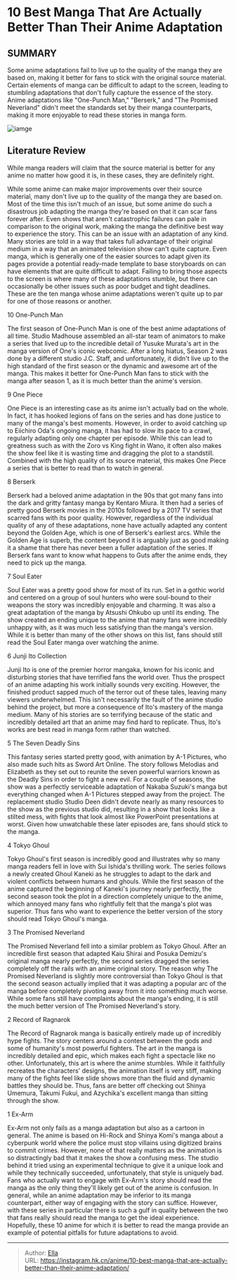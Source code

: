 # 10 Best Manga That Are Actually Better Than Their Anime Adaptation


## SUMMARY 


 Some anime adaptations fail to live up to the quality of the manga they are based on, making it better for fans to stick with the original source material. 
 Certain elements of manga can be difficult to adapt to the screen, leading to stumbling adaptations that don&#39;t fully capture the essence of the story. 
 Anime adaptations like &#34;One-Punch Man,&#34; &#34;Berserk,&#34; and &#34;The Promised Neverland&#34; didn&#39;t meet the standards set by their manga counterparts, making it more enjoyable to read these stories in manga form. 

![iamge](https://static1.srcdn.com/wordpress/wp-content/uploads/2023/10/10-anime-with-better-manga.jpg)

## Literature Review

While manga readers will claim that the source material is better for any anime no matter how good it is, in these cases, they are definitely right.




While some anime can make major improvements over their source material, many don&#39;t live up to the quality of the manga they are based on. Most of the time this isn&#39;t much of an issue, but some anime do such a disastrous job adapting the manga they&#39;re based on that it can scar fans forever after. Even shows that aren&#39;t catastrophic failures can pale in comparison to the original work, making the manga the definitive best way to experience the story.
This can be an issue with an adaptation of any kind. Many stories are told in a way that takes full advantage of their original medium in a way that an animated television show can&#39;t quite capture. Even manga, which is generally one of the easier sources to adapt given its pages provide a potential ready-made template to base storyboards on can have elements that are quite difficult to adapt. Failing to bring those aspects to the screen is where many of these adaptations stumble, but there can occasionally be other issues such as poor budget and tight deadlines. These are the ten manga whose anime adaptations weren&#39;t quite up to par for one of those reasons or another.









 








 10  One-Punch Man 
        

The first season of One-Punch Man is one of the best anime adaptations of all time. Studio Madhouse assembled an all-star team of animators to make a series that lived up to the incredible detail of Yusuke Murata&#39;s art in the manga version of One&#39;s iconic webcomic. After a long hiatus, Season 2 was done by a different studio J.C. Staff, and unfortunately, it didn&#39;t live up to the high standard of the first season or the dynamic and awesome art of the manga. This makes it better for One-Punch Man fans to stick with the manga after season 1, as it is much better than the anime&#39;s version.





 9  One Piece 
        

One Piece is an interesting case as its anime isn&#39;t actually bad on the whole. In fact, it has hooked legions of fans on the series and has done justice to many of the manga&#39;s best moments. However, in order to avoid catching up to Eiichiro Oda&#39;s ongoing manga, it has had to slow its pace to a crawl, regularly adapting only one chapter per episode. While this can lead to greatness such as with the Zoro vs King fight in Wano, it often also makes the show feel like it is wasting time and dragging the plot to a standstill. Combined with the high quality of its source material, this makes One Piece a series that is better to read than to watch in general.





 8  Berserk 
        

Berserk had a beloved anime adaptation in the 90s that got many fans into the dark and gritty fantasy manga by Kentaro Miura. It then had a series of pretty good Berserk movies in the 2010s followed by a 2017 TV series that scarred fans with its poor quality. However, regardless of the individual quality of any of these adaptations, none have actually adapted any content beyond the Golden Age, which is one of Berserk&#39;s earliest arcs. While the Golden Age is superb, the content beyond it is arguably just as good making it a shame that there has never been a fuller adaptation of the series. If Berserk fans want to know what happens to Guts after the anime ends, they need to pick up the manga.





 7  Soul Eater 
        

Soul Eater was a pretty good show for most of its run. Set in a gothic world and centered on a group of soul hunters who were soul-bound to their weapons the story was incredibly enjoyable and charming. It was also a great adaptation of the manga by Atsushi Ohkubo up until its ending. The show created an ending unique to the anime that many fans were incredibly unhappy with, as it was much less satisfying than the manga&#39;s version. While it is better than many of the other shows on this list, fans should still read the Soul Eater manga over watching the anime.





 6  Junji Ito Collection 
        

Junji Ito is one of the premier horror mangaka, known for his iconic and disturbing stories that have terrified fans the world over. Thus the prospect of an anime adapting his work initially sounds very exciting. However, the finished product sapped much of the terror out of these tales, leaving many viewers underwhelmed. This isn&#39;t necessarily the fault of the anime studio behind the project, but more a consequence of Ito&#39;s mastery of the manga medium. Many of his stories are so terrifying because of the static and incredibly detailed art that an anime may find hard to replicate. Thus, Ito&#39;s works are best read in manga form rather than watched.





 5  The Seven Deadly Sins 
        

This fantasy series started pretty good, with animation by A-1 Pictures, who also made such hits as Sword Art Online. The story follows Melodias and Elizabeth as they set out to reunite the seven powerful warriors known as the Deadly Sins in order to fight a new evil. For a couple of seasons, the show was a perfectly serviceable adaptation of Nakaba Suzuki&#39;s manga but everything changed when A-1 Pictures stepped away from the project. The replacement studio Studio Deen didn&#39;t devote nearly as many resources to the show as the previous studio did, resulting in a show that looks like a stilted mess, with fights that look almost like PowerPoint presentations at worst. Given how unwatchable these later episodes are, fans should stick to the manga.





 4  Tokyo Ghoul 
        

Tokyo Ghoul&#39;s first season is incredibly good and illustrates why so many manga readers fell in love with Sui Ishida&#39;s thrilling work. The series follows a newly created Ghoul Kaneki as he struggles to adapt to the dark and violent conflicts between humans and ghouls. While the first season of the anime captured the beginning of Kaneki&#39;s journey nearly perfectly, the second season took the plot in a direction completely unique to the anime, which annoyed many fans who rightfully felt that the manga&#39;s plot was superior. Thus fans who want to experience the better version of the story should read Tokyo Ghoul&#39;s manga.





 3  The Promised Neverland 
        

The Promised Neverland fell into a similar problem as Tokyo Ghoul. After an incredible first season that adapted Kaiu Shirai and Posuka Demizu&#39;s original manga nearly perfectly, the second series dragged the series completely off the rails with an anime original story. The reason why The Promised Neverland is slightly more controversial than Tokyo Ghoul is that the second season actually implied that it was adapting a popular arc of the manga before completely pivoting away from it into something much worse. While some fans still have complaints about the manga&#39;s ending, it is still the much better version of The Promised Neverland&#39;s story.





 2  Record of Ragnarok 
        

The Record of Ragnarok manga is basically entirely made up of incredibly hype fights. The story centers around a contest between the gods and some of humanity&#39;s most powerful fighters. The art in the manga is incredibly detailed and epic, which makes each fight a spectacle like no other. Unfortunately, this art is where the anime stumbles. While it faithfully recreates the characters&#39; designs, the animation itself is very stiff, making many of the fights feel like slide shows more than the fluid and dynamic battles they should be. Thus, fans are better off checking out Shinya Umemura, Takumi Fukui, and Azychika&#39;s excellent manga than sitting through the show.





 1  Ex-Arm 
        

Ex-Arm not only fails as a manga adaptation but also as a cartoon in general. The anime is based on Hi-Rock and Shinya Komi&#39;s manga about a cyberpunk world where the police must stop villains using digitized brains to commit crimes. However, none of that really matters as the animation is so distractingly bad that it makes the show a confusing mess. The studio behind it tried using an experimental technique to give it a unique look and while they technically succeeded, unfortunately, that style is uniquely bad. Fans who actually want to engage with Ex-Arm&#39;s story should read the manga as the only thing they&#39;ll likely get out of the anime is confusion.
In general, while an anime adaptation may be inferior to its manga counterpart, either way of engaging with the story can suffice. However, with these series in particular there is such a gulf in quality between the two that fans really should read the manga to get the ideal experience. Hopefully, these 10 anime for which it is better to read the manga provide an example of potential pitfalls for future adaptations to avoid.

---

> Author: [Ella](https://instagram.hk.cn/)  
> URL: https://instagram.hk.cn/anime/10-best-manga-that-are-actually-better-than-their-anime-adaptation/  


